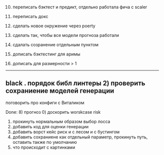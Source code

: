 10) переписать бэктест и предикт, отдельно работала фича с scaler
11) переписать докс
12) сделать новое окружение через poerty
14) сделать так, чтобы все модели прогноза работали
15) сдалать созранение отдельным пунктом

8) дописать бэктестинг для аримы
9) дописать для размерности > 1
----
black .
порядок библ
линтеры
2) проверить сохраниение моделей генерации
----
поговорить про конфиги с Виталиком

Done:
8) прогноз
0) доскорить worskcase risk
1) прокинуть нормальным образом выбор лосса 
3) добавить код для оценки генерации
5) добавить ворст кейс риск и с лесом и с бустингом
7) добавить сохраниене как отдельный параметр, прокинуть путь, оставить также по умолчанию
13) что происходит с картинками